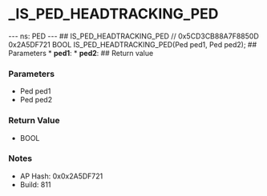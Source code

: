 # _IS_PED_HEADTRACKING_PED

--- ns: PED --- ## IS_PED_HEADTRACKING_PED  // 0x5CD3CB88A7F8850D 0x2A5DF721 BOOL IS_PED_HEADTRACKING_PED(Ped ped1, Ped ped2);   ## Parameters * **ped1**: * **ped2**:  ## Return value

### Parameters
* Ped ped1
* Ped ped2

### Return Value
* BOOL

### Notes
* AP Hash: 0x0x2A5DF721
* Build: 811

